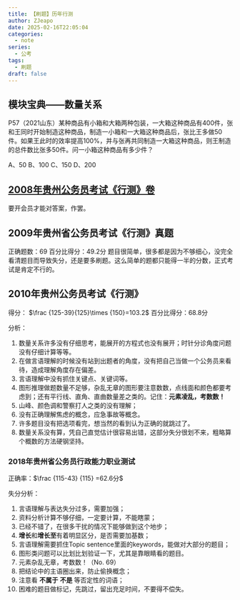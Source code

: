 ```yaml
---
title: 【刷题】历年行测
author: ZJeapo
date: 2025-02-16T22:05:04
categories:
  - note
series:
  - 公考
tags:
  - 刷题
draft: false
---
```

## 模块宝典——数量关系
P57（2021山东）某种商品有小箱和大箱两种包装，一大箱这种商品有400件，张和王同时开始制造这种商品，制造一小箱和一大箱这种商品后，张比王多做50件。如果王此时的效率提高100%，并与张再共同制造一大箱这种商品，则王制造的总件数比张多50件。问一小箱这种商品有多少件？

A、50
B、100
C、150
D、200

## [2008年贵州公务员考试《行测》卷](https://www.gkzenti.cn/paper/1471935720659)

要开会员才能对答案，作罢。

## 2009年贵州省公务员考试《行测》真题



正确题数：69
百分比得分：49.2分
题目很简单，很多都是因为不够细心，没完全看清题目而导致失分，还是要多刷题。这么简单的题都只能得一半的分数，正式考试是肯定不行的。

## 2010年贵州公务员考试《行测》

得分：
$\frac {125-39}{125}\times {150}=103.2$ 
百分比得分：68.8分

分析：
1. 数量关系许多没有仔细思考，能展开的方程式也没有展开；时针分诊角度问题没有仔细计算等等。
2. 在做言语理解的时候没有站到出题者的角度，没有把自己当做一个公务员来看待，造成理解角度存在偏差。
3. 言语理解中没有抓住关键点、关键词等。
4. 图形推理做题数量不足够，杂乱无章的图形要注意数数，点线面和颜色都要考虑到；还有平行线、直角、直曲数量差之类的。记住：**元素凌乱，考数数！**
5. 山峰、颜色调和警察打人之类的没有理解；
6. 没有正确理解焦虑的概念，应急事故等概念。
7. 许多题目没有把选项看完，想当然的看到认为正确的就跳过了。
8. 数量关系没有算，凭自己直觉估计很容易出错，这部分失分很划不来，粗略算个概数的方法硬钢坚持。

### 2018年贵州省公务员行政能力职业测试

正确率：$\frac {115-43} {115} =62.6分$

失分分析：
1. 言语理解与表达失分过多，需要加强；
2. 资料分析计算不够仔细，一定要计算，不能瞎蒙；
3. 已经不错了，在很多干扰的情况下能够做到这个地步；
4. **增长**和**增长至**有着明显区分，是否需要加基数；
5. 言语理解需要抓住Topic sentence里面的keywords，能做对大部分的题目；
6. 图形类问题可以比划比划验证一下，尤其是靠眼睛看的题目。
7. 元素杂乱无章，考数数！（No. 69）
8. 把结论中的主语圈出来，防止偷换概念；
9. 注意看 **不属于** **不是** 等否定性的词语；
10. 困难的题目做标记，先跳过，留出充足时间，不要得不偿失。